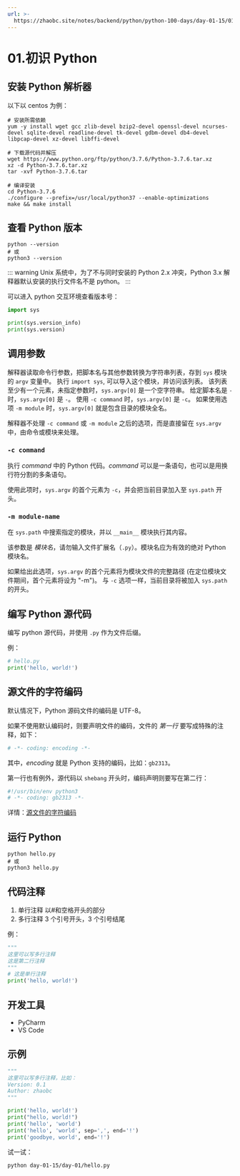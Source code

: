 ```yaml
---
url: >-
  https://zhaobc.site/notes/backend/python/python-100-days/day-01-15/01.初识Python.md
---
```

# 01.初识 Python

## 安装 Python 解析器

以下以 centos 为例：

```shell
# 安装所需依赖
yum -y install wget gcc zlib-devel bzip2-devel openssl-devel ncurses-devel sqlite-devel readline-devel tk-devel gdbm-devel db4-devel libpcap-devel xz-devel libffi-devel

# 下载源代码并解压
wget https://www.python.org/ftp/python/3.7.6/Python-3.7.6.tar.xz
xz -d Python-3.7.6.tar.xz
tar -xvf Python-3.7.6.tar

# 编译安装
cd Python-3.7.6
./configure --prefix=/usr/local/python37 --enable-optimizations
make && make install
```

## 查看 Python 版本

```shell
python --version
# 或
python3 --version
```

::: warning
Unix 系统中，为了不与同时安装的 Python 2.x 冲突，Python 3.x 解释器默认安装的执行文件名不是 python。
:::

可以进入 python 交互环境查看版本号：

```python
import sys

print(sys.version_info)
print(sys.version)
```

## 调用参数

解释器读取命令行参数，把脚本名与其他参数转换为字符串列表，存到 `sys` 模块的 `argv` 变量中。
执行 `import sys`, 可以导入这个模块，并访问该列表。
该列表至少有一个元素，未指定参数时，`sys.argv[0]` 是一个空字符串。
给定脚本名是 `-` 时，`sys.argv[0]` 是 `-`。
使用 `-c command` 时，`sys.argv[0]` 是 `-c`。
如果使用选项 `-m module` 时，`sys.argv[0]` 就是包含目录的模块全名。

解释器不处理 `-c command` 或 `-m module` 之后的选项，而是直接留在 `sys.argv` 中，由命令或模块来处理。

### `-c command`

执行 *command* 中的 Python 代码。*command* 可以是一条语句，也可以是用换行符分割的多条语句。

使用此项时，`sys.argv` 的首个元素为 `-c`，并会把当前目录加入至 `sys.path` 开头。

### `-m module-name`

在 `sys.path` 中搜索指定的模块，并以 `__main__` 模块执行其内容。

该参数是 *模块名*，请勿输入文件扩展名（`.py`）。模块名应为有效的绝对 Python 模块名。

如果给出此选项，`sys.argv` 的首个元素将为模块文件的完整路径 (在定位模块文件期间，首个元素将设为 "-m")。 与 `-c` 选项一样，当前目录将被加入 `sys.path`的开头。

## 编写 Python 源代码

编写 python 源代码，并使用 `.py` 作为文件后缀。

例：

```python
# hello.py
print('hello, world!')
```

## 源文件的字符编码

默认情况下，Python 源码文件的编码是 UTF-8。

如果不使用默认编码时，则要声明文件的编码，文件的 *第一行* 要写成特殊的注释，如下：

```python
# -*- coding: encoding -*-
```

其中，*encoding* 就是 Python 支持的编码，比如：`gb2313`。

第一行也有例外，源代码以 `shebang` 开头时，编码声明则要写在第二行：

```python
#!/usr/bin/env python3
# -*- coding: gb2313 -*-
```

详情：[源文件的字符编码](https://docs.python.org/zh-cn/3/tutorial/interpreter.html#source-code-encoding)

## 运行 Python

```shell
python hello.py
# 或
python3 hello.py
```

## 代码注释

1. 单行注释
   以#和空格开头的部分
2. 多行注释
   3 个引号开头，3 个引号结尾

例：

```python
"""
这里可以写多行注释
这是第二行注释
"""
# 这是单行注释
print('hello, world!')
```

## 开发工具

* PyCharm
* VS Code

## 示例

```python
"""
这里可以写多行注释，比如：
Version: 0.1
Author: zhaobc
"""

print('hello, world!')
print("hello, world!")
print('hello', 'world')
print('hello', 'world', sep=',', end='!')
print('goodbye, world', end='!')
```

试一试：

```shell
python day-01-15/day-01/hello.py
```
